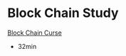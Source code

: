 # Block Chain Study

[Block Chain Curse](https://www.youtube.com/watch?v=99pYGpTWcXM&ab_channel=DappUniversity)

- 32min